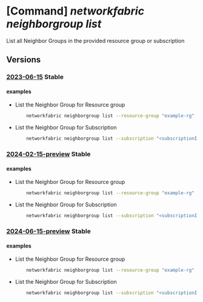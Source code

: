 # [Command] _networkfabric neighborgroup list_

List all Neighbor Groups in the provided resource group or subscription

## Versions

### [2023-06-15](/Resources/mgmt-plane/L3N1YnNjcmlwdGlvbnMve30vcHJvdmlkZXJzL21pY3Jvc29mdC5tYW5hZ2VkbmV0d29ya2ZhYnJpYy9uZWlnaGJvcmdyb3Vwcw==/2023-06-15.xml) **Stable**

<!-- mgmt-plane /subscriptions/{}/providers/microsoft.managednetworkfabric/neighborgroups 2023-06-15 -->
<!-- mgmt-plane /subscriptions/{}/resourcegroups/{}/providers/microsoft.managednetworkfabric/neighborgroups 2023-06-15 -->

#### examples

- List the Neighbor Group for Resource group
    ```bash
        networkfabric neighborgroup list --resource-group "example-rg"
    ```

- List the Neighbor Group for Subscription
    ```bash
        networkfabric neighborgroup list --subscription "<subscriptionId>"
    ```

### [2024-02-15-preview](/Resources/mgmt-plane/L3N1YnNjcmlwdGlvbnMve30vcHJvdmlkZXJzL21pY3Jvc29mdC5tYW5hZ2VkbmV0d29ya2ZhYnJpYy9uZWlnaGJvcmdyb3Vwcw==/2024-02-15-preview.xml) **Stable**

<!-- mgmt-plane /subscriptions/{}/providers/microsoft.managednetworkfabric/neighborgroups 2024-02-15-preview -->
<!-- mgmt-plane /subscriptions/{}/resourcegroups/{}/providers/microsoft.managednetworkfabric/neighborgroups 2024-02-15-preview -->

#### examples

- List the Neighbor Group for Resource group
    ```bash
        networkfabric neighborgroup list --resource-group "example-rg"
    ```

- List the Neighbor Group for Subscription
    ```bash
        networkfabric neighborgroup list --subscription "<subscriptionId>"
    ```

### [2024-06-15-preview](/Resources/mgmt-plane/L3N1YnNjcmlwdGlvbnMve30vcHJvdmlkZXJzL21pY3Jvc29mdC5tYW5hZ2VkbmV0d29ya2ZhYnJpYy9uZWlnaGJvcmdyb3Vwcw==/2024-06-15-preview.xml) **Stable**

<!-- mgmt-plane /subscriptions/{}/providers/microsoft.managednetworkfabric/neighborgroups 2024-06-15-preview -->
<!-- mgmt-plane /subscriptions/{}/resourcegroups/{}/providers/microsoft.managednetworkfabric/neighborgroups 2024-06-15-preview -->

#### examples

- List the Neighbor Group for Resource group
    ```bash
        networkfabric neighborgroup list --resource-group "example-rg"
    ```

- List the Neighbor Group for Subscription
    ```bash
        networkfabric neighborgroup list --subscription "<subscriptionId>"
    ```
